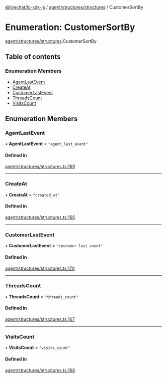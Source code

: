 [@livechat/lc-sdk-js](../README.md) / [agent/structures/structures](../modules/agent_structures_structures.md) / CustomerSortBy

# Enumeration: CustomerSortBy

[agent/structures/structures](../modules/agent_structures_structures.md).CustomerSortBy

## Table of contents

### Enumeration Members

- [AgentLastEvent](agent_structures_structures.CustomerSortBy.md#agentlastevent)
- [CreateAt](agent_structures_structures.CustomerSortBy.md#createat)
- [CustomerLastEvent](agent_structures_structures.CustomerSortBy.md#customerlastevent)
- [ThreadsCount](agent_structures_structures.CustomerSortBy.md#threadscount)
- [VisitsCount](agent_structures_structures.CustomerSortBy.md#visitscount)

## Enumeration Members

### AgentLastEvent

• **AgentLastEvent** = ``"agent_last_event"``

#### Defined in

[agent/structures/structures.ts:169](https://github.com/livechat/lc-sdk-js/blob/10347df/src/agent/structures/structures.ts#L169)

___

### CreateAt

• **CreateAt** = ``"created_at"``

#### Defined in

[agent/structures/structures.ts:166](https://github.com/livechat/lc-sdk-js/blob/10347df/src/agent/structures/structures.ts#L166)

___

### CustomerLastEvent

• **CustomerLastEvent** = ``"customer_last_event"``

#### Defined in

[agent/structures/structures.ts:170](https://github.com/livechat/lc-sdk-js/blob/10347df/src/agent/structures/structures.ts#L170)

___

### ThreadsCount

• **ThreadsCount** = ``"threads_count"``

#### Defined in

[agent/structures/structures.ts:167](https://github.com/livechat/lc-sdk-js/blob/10347df/src/agent/structures/structures.ts#L167)

___

### VisitsCount

• **VisitsCount** = ``"visits_count"``

#### Defined in

[agent/structures/structures.ts:168](https://github.com/livechat/lc-sdk-js/blob/10347df/src/agent/structures/structures.ts#L168)

